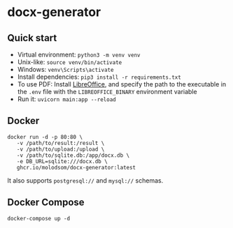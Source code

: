 # docx-generator

## Quick start
- Virtual environment: `python3 -m venv venv`
- Unix-like: `source venv/bin/activate`
- Windows: `venv\Scripts\activate`
- Install dependencies: `pip3 install -r requirements.txt`
- To use PDF: Install [LibreOffice](https://www.libreoffice.org/download/download-libreoffice/),
and specify the path to the executable in the `.env` file with the `LIBREOFFICE_BINARY` environment variable
- Run it: `uvicorn main:app --reload`

## Docker
```shell
docker run -d -p 80:80 \
   -v /path/to/result:/result \
   -v /path/to/upload:/upload \
   -v /path/to/sqlite.db:/app/docx.db \
   -e DB_URL=sqlite:///docx.db \
   ghcr.io/molodsom/docx-generator:latest
```
It also supports `postgresql://` and `mysql://` schemas.

## Docker Compose
```shell
docker-compose up -d
```